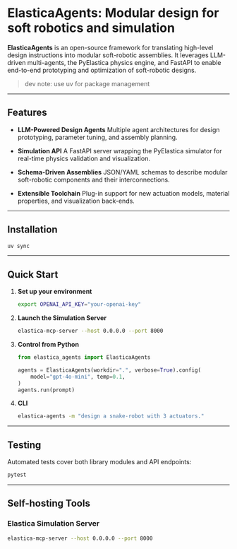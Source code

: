 # ElasticaAgents: Modular design for soft robotics and simulation

**ElasticaAgents** is an open-source framework for translating high-level design instructions into modular soft-robotic assemblies. It leverages LLM-driven multi-agents, the PyElastica physics engine, and FastAPI to enable end-to-end prototyping and optimization of soft-robotic designs.

> dev note: use uv for package management

---

## Features

- **LLM-Powered Design Agents**
  Multiple agent architectures for design prototyping, parameter tuning, and assembly planning.

- **Simulation API**
  A FastAPI server wrapping the PyElastica simulator for real-time physics validation and visualization.

- **Schema-Driven Assemblies**
  JSON/YAML schemas to describe modular soft-robotic components and their interconnections.

- **Extensible Toolchain**
  Plug-in support for new actuation models, material properties, and visualization back-ends.

---

## Installation

```bash
uv sync
```

---

## Quick Start

1. **Set up your environment**
   ```bash
   export OPENAI_API_KEY="your-openai-key"
   ```

2. **Launch the Simulation Server**
   ```bash
   elastica-mcp-server --host 0.0.0.0 --port 8000
   ```

3. **Control from Python**
   ```python
   from elastica_agents import ElasticaAgents

   agents = ElasticaAgents(workdir=".", verbose=True).config(
       model="gpt-4o-mini", temp=0.1,
   )
   agents.run(prompt)
   ```

4. **CLI**
   ```bash
   elastica-agents -m "design a snake-robot with 3 actuators."
   ```

---

## Testing

Automated tests cover both library modules and API endpoints:

```bash
pytest
```

---

## Self-hosting Tools

### Elastica Simulation Server

```bash
elastica-mcp-server --host 0.0.0.0 --port 8000
```